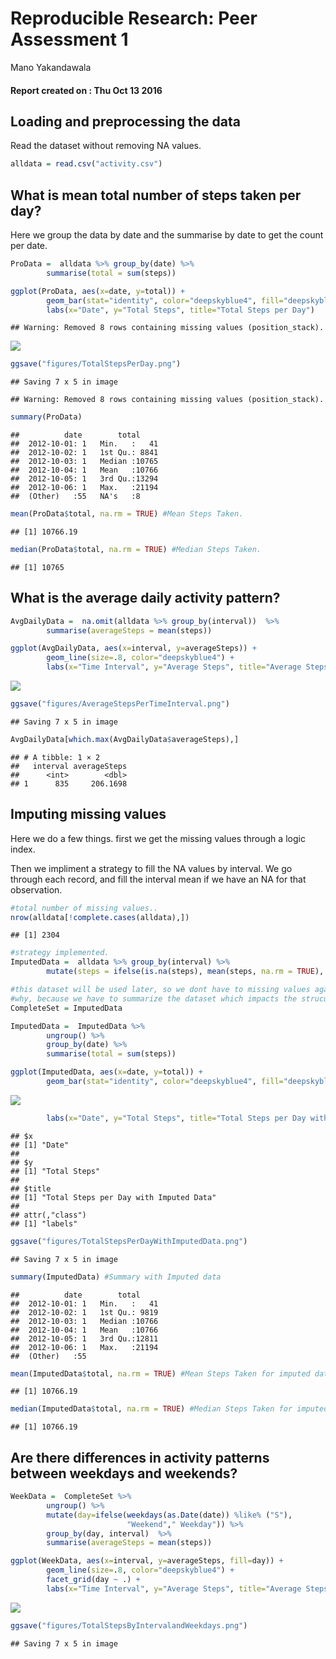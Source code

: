 # Reproducible Research: Peer Assessment 1
Mano Yakandawala  
#### Report created on : Thu Oct 13 2016



## Loading and preprocessing the data
Read the dataset without removing NA values.

```r
alldata = read.csv("activity.csv")
```

## What is mean total number of steps taken per day?
Here we group the data by date and the summarise by date to get the count per date.  

```r
ProData =  alldata %>% group_by(date) %>%
        summarise(total = sum(steps))

ggplot(ProData, aes(x=date, y=total)) + 
        geom_bar(stat="identity", color="deepskyblue4", fill="deepskyblue") + 
        labs(x="Date", y="Total Steps", title="Total Steps per Day")
```

```
## Warning: Removed 8 rows containing missing values (position_stack).
```

![](PA1_template_files/figure-html/MeanTotal-1.png)<!-- -->

```r
ggsave("figures/TotalStepsPerDay.png")
```

```
## Saving 7 x 5 in image
```

```
## Warning: Removed 8 rows containing missing values (position_stack).
```

```r
summary(ProData)
```

```
##          date        total      
##  2012-10-01: 1   Min.   :   41  
##  2012-10-02: 1   1st Qu.: 8841  
##  2012-10-03: 1   Median :10765  
##  2012-10-04: 1   Mean   :10766  
##  2012-10-05: 1   3rd Qu.:13294  
##  2012-10-06: 1   Max.   :21194  
##  (Other)   :55   NA's   :8
```

```r
mean(ProData$total, na.rm = TRUE) #Mean Steps Taken.
```

```
## [1] 10766.19
```

```r
median(ProData$total, na.rm = TRUE) #Median Steps Taken.
```

```
## [1] 10765
```

## What is the average daily activity pattern?

```r
AvgDailyData =  na.omit(alldata %>% group_by(interval))  %>%
        summarise(averageSteps = mean(steps))

ggplot(AvgDailyData, aes(x=interval, y=averageSteps)) + 
        geom_line(size=.8, color="deepskyblue4") + 
        labs(x="Time Interval", y="Average Steps", title="Average Steps per Time Interval of 5 mins")
```

![](PA1_template_files/figure-html/MeanTotal2-1.png)<!-- -->

```r
ggsave("figures/AverageStepsPerTimeInterval.png")
```

```
## Saving 7 x 5 in image
```

```r
AvgDailyData[which.max(AvgDailyData$averageSteps),]
```

```
## # A tibble: 1 × 2
##   interval averageSteps
##      <int>        <dbl>
## 1      835     206.1698
```

## Imputing missing values
Here we do a few things. first we get the missing values through a logic index.  

Then we impliment a strategy to fill the NA values by interval. We go through each record, and fill the interval mean if we have an NA for that observation.

```r
#total number of missing values..
nrow(alldata[!complete.cases(alldata),])
```

```
## [1] 2304
```

```r
#strategy implemented.
ImputedData =  alldata %>% group_by(interval) %>%
        mutate(steps = ifelse(is.na(steps), mean(steps, na.rm = TRUE), steps))

#this dataset will be used later, so we dont have to missing values again.
#why, because we have to summarize the dataset which impacts the strucutre..
CompleteSet = ImputedData 

ImputedData =  ImputedData %>% 
        ungroup() %>%
        group_by(date) %>%
        summarise(total = sum(steps))

ggplot(ImputedData, aes(x=date, y=total)) + 
        geom_bar(stat="identity", color="deepskyblue4", fill="deepskyblue")
```

![](PA1_template_files/figure-html/MissingValues-1.png)<!-- -->

```r
        labs(x="Date", y="Total Steps", title="Total Steps per Day with Imputed Data")
```

```
## $x
## [1] "Date"
## 
## $y
## [1] "Total Steps"
## 
## $title
## [1] "Total Steps per Day with Imputed Data"
## 
## attr(,"class")
## [1] "labels"
```

```r
ggsave("figures/TotalStepsPerDayWithImputedData.png")
```

```
## Saving 7 x 5 in image
```

```r
summary(ImputedData) #Summary with Imputed data
```

```
##          date        total      
##  2012-10-01: 1   Min.   :   41  
##  2012-10-02: 1   1st Qu.: 9819  
##  2012-10-03: 1   Median :10766  
##  2012-10-04: 1   Mean   :10766  
##  2012-10-05: 1   3rd Qu.:12811  
##  2012-10-06: 1   Max.   :21194  
##  (Other)   :55
```

```r
mean(ImputedData$total, na.rm = TRUE) #Mean Steps Taken for imputed data.
```

```
## [1] 10766.19
```

```r
median(ImputedData$total, na.rm = TRUE) #Median Steps Taken for imputed data.
```

```
## [1] 10766.19
```

## Are there differences in activity patterns between weekdays and weekends?

```r
WeekData =  CompleteSet %>% 
        ungroup() %>%
        mutate(day=ifelse(weekdays(as.Date(date)) %like% ("S"),
                          "Weekend"," Weekday")) %>%
        group_by(day, interval)  %>%
        summarise(averageSteps = mean(steps))

ggplot(WeekData, aes(x=interval, y=averageSteps, fill=day)) + 
        geom_line(size=.8, color="deepskyblue4") + 
        facet_grid(day ~ .) + 
        labs(x="Time Interval", y="Average Steps", title="Average Steps per Time Interval of 5 mins")
```

![](PA1_template_files/figure-html/Weekdata-1.png)<!-- -->

```r
ggsave("figures/TotalStepsByIntervalandWeekdays.png")
```

```
## Saving 7 x 5 in image
```
